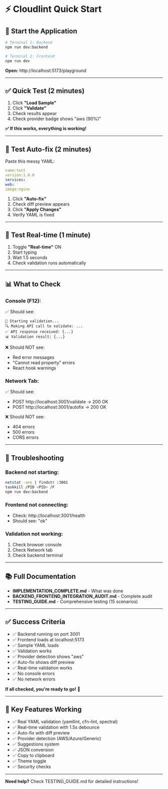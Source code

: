 # ⚡ Cloudlint Quick Start

## 🚀 Start the Application

```bash
# Terminal 1: Backend
npm run dev:backend

# Terminal 2: Frontend
npm run dev
```

**Open:** http://localhost:5173/playground

---

## ✅ Quick Test (2 minutes)

1. Click **"Load Sample"**
2. Click **"Validate"**
3. Check results appear
4. Check provider badge shows "aws (90%)"

**✅ If this works, everything is working!**

---

## 🧪 Test Auto-fix (2 minutes)

Paste this messy YAML:

```yaml
name:test
version:1.0.0
services:
web:
image:nginx
```

1. Click **"Auto-fix"**
2. Check diff preview appears
3. Click **"Apply Changes"**
4. Verify YAML is fixed

---

## 🔄 Test Real-time (1 minute)

1. Toggle **"Real-time"** ON
2. Start typing
3. Wait 1.5 seconds
4. Check validation runs automatically

---

## 📊 What to Check

### **Console (F12):**

✅ Should see:

```
🚀 Starting validation...
🔍 Making API call to validate: ...
✅ API response received: {...}
📊 Validation result: {...}
```

❌ Should NOT see:

- Red error messages
- "Cannot read property" errors
- React hook warnings

### **Network Tab:**

✅ Should see:

- POST http://localhost:3001/validate → 200 OK
- POST http://localhost:3001/autofix → 200 OK

❌ Should NOT see:

- 404 errors
- 500 errors
- CORS errors

---

## 🐛 Troubleshooting

### **Backend not starting:**

```bash
netstat -ano | findstr :3001
taskkill /PID <PID> /F
npm run dev:backend
```

### **Frontend not connecting:**

- Check: http://localhost:3001/health
- Should see: "ok"

### **Validation not working:**

1. Check browser console
2. Check Network tab
3. Check backend terminal

---

## 📚 Full Documentation

- **IMPLEMENTATION_COMPLETE.md** - What was done
- **BACKEND_FRONTEND_INTEGRATION_AUDIT.md** - Complete audit
- **TESTING_GUIDE.md** - Comprehensive testing (15 scenarios)

---

## ✅ Success Criteria

- ✅ Backend running on port 3001
- ✅ Frontend loads at localhost:5173
- ✅ Sample YAML loads
- ✅ Validation works
- ✅ Provider detection shows "aws"
- ✅ Auto-fix shows diff preview
- ✅ Real-time validation works
- ✅ No console errors
- ✅ No network errors

**If all checked, you're ready to go!** 🎉

---

## 🎯 Key Features Working

- ✅ Real YAML validation (yamllint, cfn-lint, spectral)
- ✅ Real-time validation with 1.5s debounce
- ✅ Auto-fix with diff preview
- ✅ Provider detection (AWS/Azure/Generic)
- ✅ Suggestions system
- ✅ JSON conversion
- ✅ Copy to clipboard
- ✅ Theme toggle
- ✅ Security checks

---

**Need help?** Check TESTING_GUIDE.md for detailed instructions!
